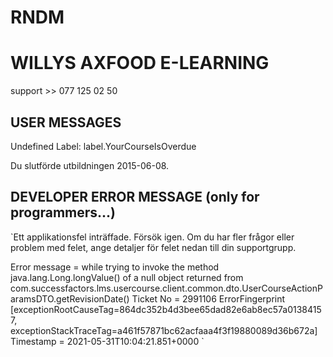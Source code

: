 # RNDM

# WILLYS AXFOOD E-LEARNING

support >> 077 125 02 50


## USER MESSAGES

Undefined Label: label.YourCourseIsOverdue

Du slutförde utbildningen 2015-06-08.

## DEVELOPER ERROR MESSAGE (only for programmers...)

`Ett applikationsfel inträffade. Försök igen.  Om du har fler frågor eller
problem med felet, ange detaljer för felet nedan till din supportgrupp.

Error message = while trying to invoke the method java.lang.Long.longValue() of
a null object returned from
com.successfactors.lms.usercourse.client.common.dto.UserCourseActionParamsDTO.getRevisionDate()
Ticket No = 2991106 ErrorFingerprint
[exceptionRootCauseTag=864dc352b4d3bee65dad82e6ab8ec57a01384157,
exceptionStackTraceTag=a461f57871bc62acfaaa4f3f19880089d36b672a] Timestamp =
2021-05-31T10:04:21.851+0000 `
